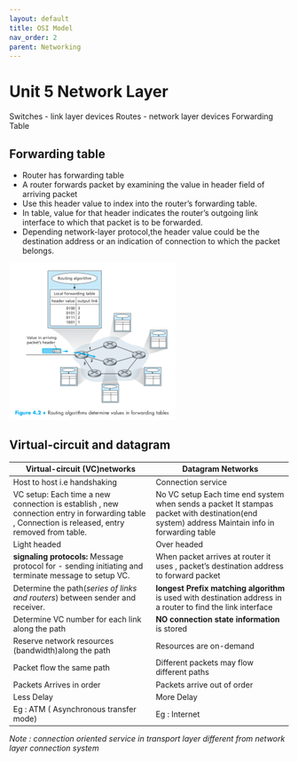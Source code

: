 ```yaml
---
layout: default
title: OSI Model
nav_order: 2
parent: Networking
---
```


# Unit 5 Network Layer 

Switches - link layer devices
Routes - network layer devices 
Forwarding Table

## Forwarding table 
- Router has forwarding table
- A router forwards packet by examining the value in header field  of arriving packet 
- Use this header value to index into the router’s forwarding table. 
- In table, value for that header indicates the router’s outgoing link interface to
which that packet is to be forwarded. 
- Depending network-layer protocol,the header value could be the destination address or an indication of connection to which the packet belongs.

<img src="./img/networkLayer/routing.png" width="300px" />





## Virtual-circuit and datagram

| **Virtual-circuit (VC)networks**                                                                                                                  	| **Datagram Networks**                                                                                                                         	|
|---------------------------------------------------------------------------------------------------------------------------------------------------	|-----------------------------------------------------------------------------------------------------------------------------------------------	|
| Host to host i.e handshaking                                                                                                                      	| Connection service                                                                                                                            	|
| VC setup: Each time a new connection is establish ,  new connection entry in forwarding table , Connection is released, entry removed from table. 	| No VC setup Each time end system when sends a packet It stampas packet with destination(end system) address Maintain info in forwarding table 	|
| Light headed                                                                                                                                      	| Over headed                                                                                                                                   	|
| **signaling protocols:** Message protocol for - sending initiating and terminate message to setup VC.                                             	| When packet arrives at router it uses , packet’s destination address to forward packet                                                        	|
| Determine the path(_series of links and routers_) between sender and receiver.                                                                    	| **longest Prefix matching algorithm** is used with destination address in a router to find the link interface                                 	|
| Determine VC number for each link along the path                                                                                                  	| **NO connection state information** is stored                                                                                                 	|
| Reserve network resources (bandwidth)along the path                                                                                               	| Resources are on-demand                                                                                                                       	|
| Packet flow the same path                                                                                                                         	| Different packets may flow different paths                                                                                                    	|
| Packets Arrives in order                                                                                                                          	| Packets arrive out of order                                                                                                                   	|
| Less Delay                                                                                                                                        	| More Delay                                                                                                                                    	|
| Eg : ATM ( Asynchronous transfer mode)                                                                                                            	| Eg : Internet                                                                                                                                 	|


_Note : connection oriented service in transport layer different from network layer connection system_
 




